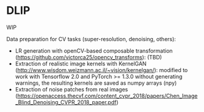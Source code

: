 # DLIP

WIP

Data preparation for CV tasks (super-resolution, denoising, others):
- LR generation with openCV-based composable transformation (https://github.com/victorca25/opencv_transforms): (TBD)
- Extraction of realistic image kernels with KernelGAN (http://www.wisdom.weizmann.ac.il/~vision/kernelgan/): modified to work with Tensorflow 2.0 and PyTorch >= 1.3.0 without generating warnings, the resulting kernels are saved as numpy arrays (npy)
- Extraction of noise patches from real images (https://openaccess.thecvf.com/content_cvpr_2018/papers/Chen_Image_Blind_Denoising_CVPR_2018_paper.pdf)

